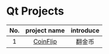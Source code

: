 # Qt Projects
| No.  |                         project name                         | introduce |
| :--: | :----------------------------------------------------------: | :-------: |
|  1   | [CoinFlip](https://github.com/crossoverpptx/Qt-Projects/tree/main/CoinFlip) |  翻金币   |

